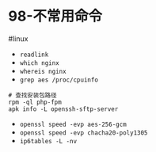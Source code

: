 # 98-不常用命令
#linux 

- `readlink`
- `which nginx`
- `whereis nginx`
- `grep aes /proc/cpuinfo`

```shell
# 查找安装包路径
rpm -ql php-fpm
apk info -L openssh-sftp-server
```

- `openssl speed -evp aes-256-gcm`
- `openssl speed -evp chacha20-poly1305`
- `ip6tables -L -nv`